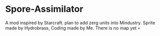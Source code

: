 # Spore-Assimilator
A mod inspired by Starcraft. plan to add zerg units into Mindustry.
Sprite made by Hydrobrass,
Coding made by Me.
There is no map yet :skull:
